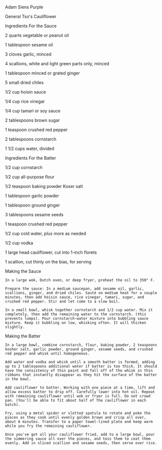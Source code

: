 Adam Siens
Purple 

General Tso's Cauliflower

Ingredients For the Sauce

2 quarts vegetable or peanut oil

1 tablespoon sesame oil

3 cloves garlic, minced

4 scallions, white and light green parts only, minced

1 tablespoon minced or grated ginger

5 small dried chiles

1/2 cup hoisin sauce

1/4 cup rice vinegar

1/4 cup tamari or soy sauce

2 tablespoons brown sugar

1 teaspoon crushed red pepper

2 tablespoons cornstarch

1 1/2 cups water, divided

Ingredients For the Batter

1/2 cup cornstarch

1/2 cup all-purpose flour

1/2 teaspoon baking powder Koser salt

1 tablespoon garlic powder

1 tablespoon ground ginger

3 tablespoons sesame seeds

1 teaspoon crushed red pepper

1/2 cup cold water, plus more as needed

1/2 cup vodka

1 large head cauliflower, cut into 1-inch florets

1 scallion, cut thinly on the bias, for serving

Making the Sauce

    In a large wok, Dutch oven, or deep fryer, preheat the oil to 350° F.

    Prepare the sauce: In a medium saucepan, add sesame oil, garlic, scallions, ginger, and dried chiles. Sauté on medium heat for a couple minutes, then add hoisin sauce, rice vinegar, tamari, sugar, and crushed red pepper. Stir and let come to a slow boil.

    In a small bowl, whisk together cornstarch and 1/2 cup water. Mix it completely, then add the remaining water to the cornstarch. (this prevents lumps). Pour cornstarch-water mixture into bubbling sauce mixture. Keep it bubbling on low, whisking often. It will thicken slightly.

Making the Batter

    In a large bowl, combine cornstarch, flour, baking powder, 2 teaspoons kosher salt, garlic powder, ground ginger, sesame seeds, and crushed red pepper and whisk until homogeneous.

    Add water and vodka and whisk until a smooth batter is formed, adding up to 2 tablespoons additional water if batter is too thick. It should have the consistency of thin paint and fall off of the whisk in thin ribbons that instantly disappear as they hit the surface of the batter in the bowl.

    Add cauliflower to batter. Working with one piece at a time, lift and allow excess batter to drip off. Carefully lower into hot oil. Repeat with remaining cauliflower until wok or fryer is full. Do not crowd pan. (You'll be able to fit about half of the cauliflower in each batch).

    Fry, using a metal spider or slotted spatula to rotate and poke the pieces as they cook until evenly golden brown and crisp all over, about 6 minutes. Transfer to a paper towel-lined plate and keep warm while you fry the remaining cauliflower.

    Once you've got all your cauliflower fried, add to a large bowl, pour the simmering sauce all over the pieces, and toss them to coat them evenly. Add in sliced scallion and sesame seeds, then serve over rice.

